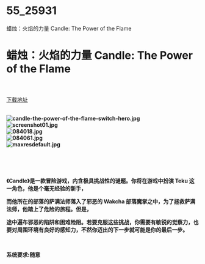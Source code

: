 # 55_25931
蜡烛：火焰的力量 Candle: The Power of the Flame
# 蜡烛：火焰的力量 Candle: The Power of the Flame
 <br/></br>
[下载地址](https://www.switch520.cc/article/25931 "下载地址")
<br/></br>

<p><strong><img title="candle-the-power-of-the-flame-switch-hero.jpg" src="https://www.switch520.cc/muke_img/2021_12_27_673401c768f34.jpg" alt="candle-the-power-of-the-flame-switch-hero.jpg"></strong><br>
<strong><img title="screenshot01.jpg" src="https://www.switch520.cc/muke_img/2021_12_27_a0f7b47a2f3db.jpg" alt="screenshot01.jpg"></strong><br>
<strong><img title="084018.jpg" src="https://www.switch520.cc/muke_img/2021_12_27_6be530576aa6d.jpg" alt="084018.jpg"></strong><br>
<strong><img title="084061.jpg" src="https://www.switch520.cc/muke_img/2021_12_27_27bcdfa7dedf4.jpg" alt="084061.jpg"></strong><br>
<strong><img title="maxresdefault.jpg" src="https://www.switch520.cc/muke_img/2021_12_27_5db95619fc794.jpg" alt="maxresdefault.jpg"></strong></p>
<p>&nbsp;</p>
<p>&nbsp;</p>
<p><strong>《Candle》是一款冒险游戏，内含极具挑战性的谜题。你将在游戏中扮演 Teku 这一角色，他是个毫无经验的新手，</strong></p>
<p><strong>而他所在的部落的萨满法师落入了邪恶的 Wakcha 部落魔掌之中，为了拯救萨满法师，他踏上了危险的旅程。但是，</strong></p>
<p><strong>途中遍布邪恶的陷阱和困难险阻。若要克服这些挑战，你需要有敏锐的觉察力，也要对周围环境有良好的感知力，不然你迈出的下一步就可能是你的最后一步。</strong></p>
<p>&nbsp;</p>
<p><strong>系统要求:随意</strong></p>



<p>&nbsp;</p>
